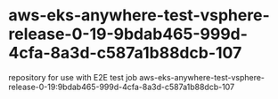 # aws-eks-anywhere-test-vsphere-release-0-19-9bdab465-999d-4cfa-8a3d-c587a1b88dcb-107
repository for use with E2E test job aws-eks-anywhere-test-vsphere-release-0-19:9bdab465-999d-4cfa-8a3d-c587a1b88dcb-107

